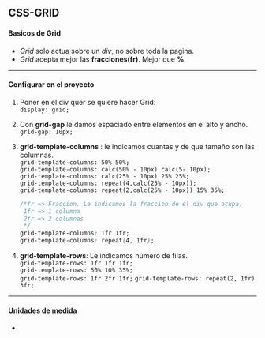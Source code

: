 ## CSS-GRID

#### Basicos de Grid

- *Grid* solo actua sobre un *div*, no sobre toda la pagina.   
- *Grid* acepta mejor las **fracciones(fr)**. Mejor que **%**.
---
#### Configurar en el proyecto
 
 
1. Poner en el div quer se quiere hacer Grid:            
                `display: grid;`      
2. Con **grid-gap** le damos espaciado entre elementos en el alto y ancho.    
                `grid-gap: 10px;`
3. **grid-template-columns** : le indicamos cuantas y de que tamaño son las columnas.    
    `grid-template-columns: 50% 50%;`  
    `grid-template-columns: calc(50% - 10px) calc(5- 10px);`    
    `grid-template-columns: calc(25% - 10px) 25% 25%;`       
    `grid-template-columns: repeat(4,calc(25% - 10px));`         
    `grid-template-columns: repeat(2,calc(25% - 10px)) 15% 35%;` 


    ```css
    /*fr => Fraccion. Le indicamos la fraccion de el div que ocupa.
     1fr => 1 columna
     2fr => 2 columnas
     */
    grid-template-columns: 1fr 1fr;
    grid-template-columns: repeat(4, 1fr);           
    ```
4. **grid-template-rows**: Le indicamos numero de filas.         
    `grid-template-rows: 1fr 1fr 1fr;`         
    `grid-template-rows: 50% 10% 35%;`     
    `grid-template-rows: 1fr 2fr 1fr;` 
    `grid-template-rows: repeat(2, 1fr) 3fr;`    

---

#### Unidades de medida

-